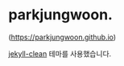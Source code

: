 # parkjungwoon.

(https://parkjungwoon.github.io)

[jekyll-clean](https://github.com/scotte/jekyll-clean) 테마를 사용했습니다.
